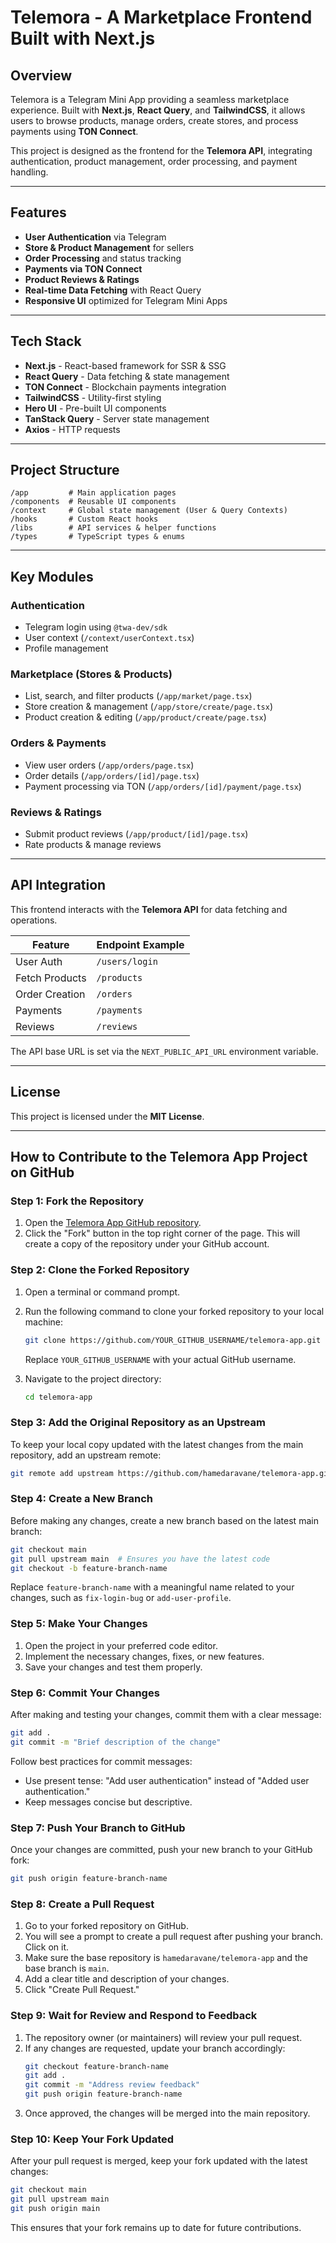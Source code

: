 # Telemora - A Marketplace Frontend Built with Next.js

## Overview

Telemora is a Telegram Mini App providing a seamless marketplace experience. Built with **Next.js**,
**React Query**, and **TailwindCSS**, it allows users to browse products, manage orders, create
stores, and process payments using **TON Connect**.

This project is designed as the frontend for the **Telemora API**, integrating authentication,
product management, order processing, and payment handling.

---

## Features

- **User Authentication** via Telegram
- **Store & Product Management** for sellers
- **Order Processing** and status tracking
- **Payments via TON Connect**
- **Product Reviews & Ratings**
- **Real-time Data Fetching** with React Query
- **Responsive UI** optimized for Telegram Mini Apps

---

## Tech Stack

- **Next.js** - React-based framework for SSR & SSG
- **React Query** - Data fetching & state management
- **TON Connect** - Blockchain payments integration
- **TailwindCSS** - Utility-first styling
- **Hero UI** - Pre-built UI components
- **TanStack Query** - Server state management
- **Axios** - HTTP requests

---

## Project Structure

```
/app         # Main application pages
/components  # Reusable UI components
/context     # Global state management (User & Query Contexts)
/hooks       # Custom React hooks
/libs        # API services & helper functions
/types       # TypeScript types & enums
```

---

## Key Modules

### Authentication

- Telegram login using `@twa-dev/sdk`
- User context (`/context/userContext.tsx`)
- Profile management

### Marketplace (Stores & Products)

- List, search, and filter products (`/app/market/page.tsx`)
- Store creation & management (`/app/store/create/page.tsx`)
- Product creation & editing (`/app/product/create/page.tsx`)

### Orders & Payments

- View user orders (`/app/orders/page.tsx`)
- Order details (`/app/orders/[id]/page.tsx`)
- Payment processing via TON (`/app/orders/[id]/payment/page.tsx`)

### Reviews & Ratings

- Submit product reviews (`/app/product/[id]/page.tsx`)
- Rate products & manage reviews

---

## API Integration

This frontend interacts with the **Telemora API** for data fetching and operations.

| Feature        | Endpoint Example |
|----------------|------------------|
| User Auth      | `/users/login`   |
| Fetch Products | `/products`      |
| Order Creation | `/orders`        |
| Payments       | `/payments`      |
| Reviews        | `/reviews`       |

The API base URL is set via the `NEXT_PUBLIC_API_URL` environment variable.

---

## License

This project is licensed under the **MIT License**.

---

## **How to Contribute to the Telemora App Project on GitHub**

### **Step 1: Fork the Repository**

1. Open the [Telemora App GitHub repository](https://github.com/hamedaravane/telemora-app).
2. Click the "Fork" button in the top right corner of the page. This will create a copy of the
   repository under your GitHub account.

### **Step 2: Clone the Forked Repository**

1. Open a terminal or command prompt.
2. Run the following command to clone your forked repository to your local machine:

   ```sh
   git clone https://github.com/YOUR_GITHUB_USERNAME/telemora-app.git
   ```

   Replace `YOUR_GITHUB_USERNAME` with your actual GitHub username.

3. Navigate to the project directory:
   ```sh
   cd telemora-app
   ```

### **Step 3: Add the Original Repository as an Upstream**

To keep your local copy updated with the latest changes from the main repository, add an upstream
remote:

```sh
git remote add upstream https://github.com/hamedaravane/telemora-app.git
```

### **Step 4: Create a New Branch**

Before making any changes, create a new branch based on the latest main branch:

```sh
git checkout main
git pull upstream main  # Ensures you have the latest code
git checkout -b feature-branch-name
```

Replace `feature-branch-name` with a meaningful name related to your changes, such as
`fix-login-bug` or `add-user-profile`.

### **Step 5: Make Your Changes**

1. Open the project in your preferred code editor.
2. Implement the necessary changes, fixes, or new features.
3. Save your changes and test them properly.

### **Step 6: Commit Your Changes**

After making and testing your changes, commit them with a clear message:

```sh
git add .
git commit -m "Brief description of the change"
```

Follow best practices for commit messages:

- Use present tense: "Add user authentication" instead of "Added user authentication."
- Keep messages concise but descriptive.

### **Step 7: Push Your Branch to GitHub**

Once your changes are committed, push your new branch to your GitHub fork:

```sh
git push origin feature-branch-name
```

### **Step 8: Create a Pull Request**

1. Go to your forked repository on GitHub.
2. You will see a prompt to create a pull request after pushing your branch. Click on it.
3. Make sure the base repository is `hamedaravane/telemora-app` and the base branch is `main`.
4. Add a clear title and description of your changes.
5. Click "Create Pull Request."

### **Step 9: Wait for Review and Respond to Feedback**

1. The repository owner (or maintainers) will review your pull request.
2. If any changes are requested, update your branch accordingly:
   ```sh
   git checkout feature-branch-name
   git add .
   git commit -m "Address review feedback"
   git push origin feature-branch-name
   ```
3. Once approved, the changes will be merged into the main repository.

### **Step 10: Keep Your Fork Updated**

After your pull request is merged, keep your fork updated with the latest changes:

```sh
git checkout main
git pull upstream main
git push origin main
```

This ensures that your fork remains up to date for future contributions.
